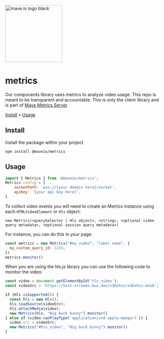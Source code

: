 <div>
<br />
<p style="padding: 4px 0;">
  <a href="https://mave.io">
    <picture>
      <source srcset="https://mave.io/images/logo_white.svg" media="(prefers-color-scheme: dark)">
      <img src="https://mave.io/images/logo.svg"  alt="mave.io logo black" style="width: 183px;">
    </picture>
  </a>
</p>

# metrics

Our components library uses metrics to analyze video usage. This repo is meant to be transparent and accountable. This is only the client library and is part of [Mave Metrics Server](https://github.com/maveio/metrics-server)

[Install](#install) •
[Usage](#usage)

## Install

Install the package within your project

```
npm install @maveio/metrics
```

## Usage

```javascript
import { Metrics } from '@maveio/metrics';
Metrics.config = {
    socketPath: 'wss://{your domain here}/socket',
    apiKey: '{your api key here}',
}
```
  
To collect video events you will need to create an Metrics instance using each `HTMLVideoElement` or `Hls` object:

`new Metrics(<querySelector | Hls object>, <string>, <optional video query metadata>, <optional session query metadata>)` 

For instance, you can do this in your page:
  
```javascript
const metrics = new Metrics("#my_video", "label name", {
  my_custom_query_id: 1234,
})
metrics.monitor()
```
  
When you are using the hls.js library you can use the following code to monitor the video:

```javascript
const video = document.getElementById('hls_video');
const videoSrc = 'https://test-streams.mux.dev/x36xhzz/x36xhzz.m3u8';

if (Hls.isSupported()) {
  const hls = new Hls();
  hls.loadSource(videoSrc);
  hls.attachMedia(video);
  new Metrics(hls, "Big buck bunny").monitor()
} else if (video.canPlayType('application/vnd.apple.mpegurl')) {
  video.src = videoSrc;
  new Metrics("#hls_video", "Big buck bunny").monitor()
}
```
